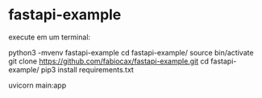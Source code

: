 # fastapi-example


execute em um terminal:

python3 -mvenv fastapi-example
cd fastapi-example/
source bin/activate
git clone https://github.com/fabiocax/fastapi-example.git
cd fastapi-example/
pip3 install requirements.txt

uvicorn main:app
